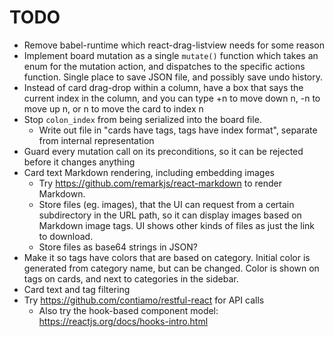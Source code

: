 # TODO
- Remove babel-runtime which react-drag-listview needs for some reason
- Implement board mutation as a single `mutate()` function which takes an enum for the mutation action, and dispatches to the specific actions function. Single place to save JSON file, and possibly save undo history.
- Instead of card drag-drop within a column, have a box that says the current index in the column, and you can type +n to move down n, -n to move up n, or n to move the card to index n
- Stop `colon_index` from being serialized into the board file.
    - Write out file in "cards have tags, tags have index format", separate from internal representation
- Guard every mutation call on its preconditions, so it can be rejected before it changes anything
- Card text Markdown rendering, including embedding images
    - Try https://github.com/remarkjs/react-markdown to render Markdown.
    - Store files (eg. images), that the UI can request from a certain subdirectory in the URL path, so it can display images based on Markdown image tags. UI shows other kinds of files as just the link to download.
    - Store files as base64 strings in JSON?
- Make it so tags have colors that are based on category. Initial color is generated from category name, but can be changed. Color is shown on tags on cards, and next to categories in the sidebar.
- Card text and tag filtering
- Try https://github.com/contiamo/restful-react for API calls
    - Also try the hook-based component model: https://reactjs.org/docs/hooks-intro.html
